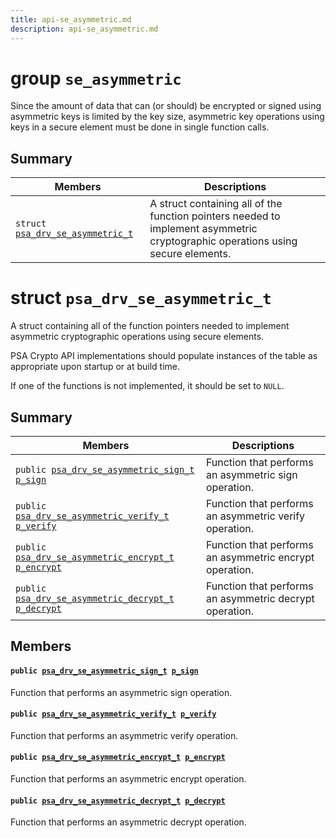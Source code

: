 ```yaml
---
title: api-se_asymmetric.md
description: api-se_asymmetric.md
---
```

# group `se_asymmetric` 

Since the amount of data that can (or should) be encrypted or signed using asymmetric keys is limited by the key size, asymmetric key operations using keys in a secure element must be done in single function calls.

## Summary

 Members                        | Descriptions                                
--------------------------------|---------------------------------------------
`struct `[`psa_drv_se_asymmetric_t`](#structpsa__drv__se__asymmetric__t) | A struct containing all of the function pointers needed to implement asymmetric cryptographic operations using secure elements.

# struct `psa_drv_se_asymmetric_t` 

A struct containing all of the function pointers needed to implement asymmetric cryptographic operations using secure elements.

PSA Crypto API implementations should populate instances of the table as appropriate upon startup or at build time.

If one of the functions is not implemented, it should be set to `NULL`.

## Summary

 Members                        | Descriptions                                
--------------------------------|---------------------------------------------
`public `[`psa_drv_se_asymmetric_sign_t`](./doc/starlight-docs/src/content/docs/apidoc/api-undefined.md#group__se__asymmetric_1gaac5182bca42737841785662743594515)` `[`p_sign`](#structpsa__drv__se__asymmetric__t_1a57b2f8ca171a302b8bfd092e9787caa8) | Function that performs an asymmetric sign operation.
`public `[`psa_drv_se_asymmetric_verify_t`](./doc/starlight-docs/src/content/docs/apidoc/api-undefined.md#group__se__asymmetric_1gabb372536a004009294591eaf6cc4d186)` `[`p_verify`](#structpsa__drv__se__asymmetric__t_1a378b676ca7eb1f3253123ff9736ae23d) | Function that performs an asymmetric verify operation.
`public `[`psa_drv_se_asymmetric_encrypt_t`](./doc/starlight-docs/src/content/docs/apidoc/api-undefined.md#group__se__asymmetric_1ga8544105c218640adfc4f983da4b34478)` `[`p_encrypt`](#structpsa__drv__se__asymmetric__t_1a6019c6c534e78ecabe69aeb97f7a307f) | Function that performs an asymmetric encrypt operation.
`public `[`psa_drv_se_asymmetric_decrypt_t`](./doc/starlight-docs/src/content/docs/apidoc/api-undefined.md#group__se__asymmetric_1ga3472b9f36ffd9eb303100d5ec3eacda0)` `[`p_decrypt`](#structpsa__drv__se__asymmetric__t_1ac614e4688f244669a3c67ad3463c7d69) | Function that performs an asymmetric decrypt operation.

## Members

#### `public `[`psa_drv_se_asymmetric_sign_t`](./doc/starlight-docs/src/content/docs/apidoc/api-undefined.md#group__se__asymmetric_1gaac5182bca42737841785662743594515)` `[`p_sign`](#structpsa__drv__se__asymmetric__t_1a57b2f8ca171a302b8bfd092e9787caa8) 

Function that performs an asymmetric sign operation.

#### `public `[`psa_drv_se_asymmetric_verify_t`](./doc/starlight-docs/src/content/docs/apidoc/api-undefined.md#group__se__asymmetric_1gabb372536a004009294591eaf6cc4d186)` `[`p_verify`](#structpsa__drv__se__asymmetric__t_1a378b676ca7eb1f3253123ff9736ae23d) 

Function that performs an asymmetric verify operation.

#### `public `[`psa_drv_se_asymmetric_encrypt_t`](./doc/starlight-docs/src/content/docs/apidoc/api-undefined.md#group__se__asymmetric_1ga8544105c218640adfc4f983da4b34478)` `[`p_encrypt`](#structpsa__drv__se__asymmetric__t_1a6019c6c534e78ecabe69aeb97f7a307f) 

Function that performs an asymmetric encrypt operation.

#### `public `[`psa_drv_se_asymmetric_decrypt_t`](./doc/starlight-docs/src/content/docs/apidoc/api-undefined.md#group__se__asymmetric_1ga3472b9f36ffd9eb303100d5ec3eacda0)` `[`p_decrypt`](#structpsa__drv__se__asymmetric__t_1ac614e4688f244669a3c67ad3463c7d69) 

Function that performs an asymmetric decrypt operation.

